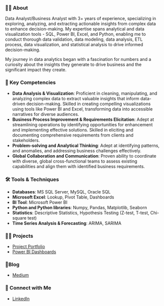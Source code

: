 ### 🙋‍♀️ About

Data Analyst/Business Analyst with 3+ years of experience, specializing in exploring, analyzing, and extracting actionable insights from complex data to enhance decision-making. My expertise spans analytical and data visualization tools - SQL, Power BI, Excel, and Python, enabling me to conduct thorough data validation, data modeling, data analysis, ETL process, data visualization, and statistical analysis to drive informed decision-making.

My journey in data analytics began with a fascination for numbers and a curiosity about the insights they generate to drive business and the significant impact they create.

### 🚀 Key Competencies
* **Data Analysis & Visualization**: Proficient in cleaning, manipulating, and analyzing complex data to extract valuable insights that inform data-driven decision-making. Skilled in creating compelling visualizations using tools like Power BI and Excel, transforming data into accessible narratives for diverse audiences.
* **Business Process Improvement & Requirements Elicitation**: Adept at streamlining operations by identifying opportunities for enhancement and implementing effective solutions. Skilled in eliciting and documenting comprehensive requirements from clients and stakeholders.
* **Problem-solving and Analytical Thinking**: Adept at identifying patterns, and anomalies, and addressing business challenges effectively. 
* **Global Collaboration and Communication**: Proven ability to coordinate with diverse, global cross-functional teams to assess existing capabilities and align them with identified business requirements.

### 🛠️ Tools & Techniques
* **Databases**: MS SQL Server, MySQL, Oracle SQL
* **Microsoft Excel**: Lookup, Pivot Table, Dashboards
* **BI Tool**: Microsoft Power BI
* **Python and Python libraries**: Numpy, Pandas, Matplotlib, Seaborn
* **Statistics**: Descriptive Statistics, Hypothesis Testing (Z-test, T-test, Chi-square test)
* **Time Series Analysis & Forecasting**: ARIMA, SARIMA

### 👩‍💻 Projects
* [Project Portfolio](https://ritusantra525.wixsite.com/portfolio)
* [Power BI Dashboards](https://www.novypro.com/profile_projects/ritu-santra)

### 📝Blog  
* [Medium](https://medium.com/@ritusantra)
  
### 🔗 Connect with Me
* [LinkedIn](https://www.linkedin.com/in/ritusantra/)


<!---
ritusantra/ritusantra is a ✨ special ✨ repository because its `README.md` (this file) appears on your GitHub profile.
You can click the Preview link to take a look at your changes.
--->

